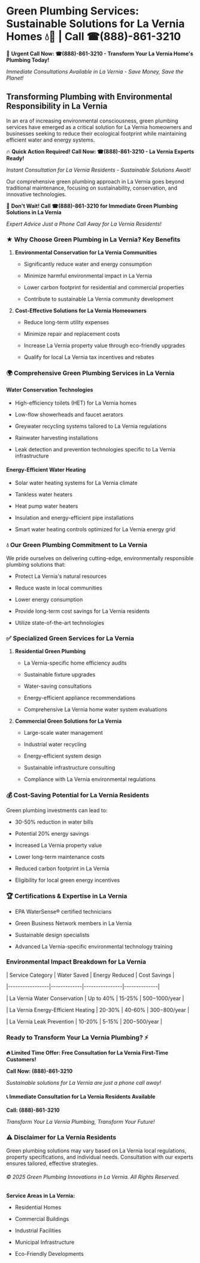# Green Plumbing Services: Sustainable Solutions for La Vernia Homes 💧🌿 | Call ☎(888)-861-3210

🚨 **Urgent Call Now: ☎(888)-861-3210 - Transform Your La Vernia Home's Plumbing Today!**
*Immediate Consultations Available in La Vernia - Save Money, Save the Planet!*

## Transforming Plumbing with Environmental Responsibility in La Vernia

In an era of increasing environmental consciousness, green plumbing services have emerged as a critical solution for La Vernia homeowners and businesses seeking to reduce their ecological footprint while maintaining efficient water and energy systems. 

🔥 **Quick Action Required! Call Now: ☎(888)-861-3210 - La Vernia Experts Ready!**
*Instant Consultation for La Vernia Residents - Sustainable Solutions Await!*

Our comprehensive green plumbing approach in La Vernia goes beyond traditional maintenance, focusing on sustainability, conservation, and innovative technologies.

🚨 **Don't Wait! Call ☎(888)-861-3210 for Immediate Green Plumbing Solutions in La Vernia**
*Expert Advice Just a Phone Call Away for La Vernia Residents!*

### ★ Why Choose Green Plumbing in La Vernia? Key Benefits

1. **Environmental Conservation for La Vernia Communities** 
   - Significantly reduce water and energy consumption
   - Minimize harmful environmental impact in La Vernia
   - Lower carbon footprint for residential and commercial properties
   - Contribute to sustainable La Vernia community development

2. **Cost-Effective Solutions for La Vernia Homeowners** 
   - Reduce long-term utility expenses
   - Minimize repair and replacement costs
   - Increase La Vernia property value through eco-friendly upgrades
   - Qualify for local La Vernia tax incentives and rebates

### 🌍 Comprehensive Green Plumbing Services in La Vernia

#### Water Conservation Technologies
- High-efficiency toilets (HET) for La Vernia homes
- Low-flow showerheads and faucet aerators
- Greywater recycling systems tailored to La Vernia regulations
- Rainwater harvesting installations
- Leak detection and prevention technologies specific to La Vernia infrastructure

#### Energy-Efficient Water Heating
- Solar water heating systems for La Vernia climate
- Tankless water heaters
- Heat pump water heaters
- Insulation and energy-efficient pipe installations
- Smart water heating controls optimized for La Vernia energy grid

### 💧 Our Green Plumbing Commitment to La Vernia

We pride ourselves on delivering cutting-edge, environmentally responsible plumbing solutions that:
- Protect La Vernia's natural resources
- Reduce waste in local communities
- Lower energy consumption
- Provide long-term cost savings for La Vernia residents
- Utilize state-of-the-art technologies

### ✅ Specialized Green Services for La Vernia

1. **Residential Green Plumbing**
   - La Vernia-specific home efficiency audits
   - Sustainable fixture upgrades
   - Water-saving consultations
   - Energy-efficient appliance recommendations
   - Comprehensive La Vernia home water system evaluations

2. **Commercial Green Solutions for La Vernia**
   - Large-scale water management
   - Industrial water recycling
   - Energy-efficient system design
   - Sustainable infrastructure consulting
   - Compliance with La Vernia environmental regulations

### 💰 Cost-Saving Potential for La Vernia Residents

Green plumbing investments can lead to:
- 30-50% reduction in water bills
- Potential 20% energy savings
- Increased La Vernia property value
- Lower long-term maintenance costs
- Reduced carbon footprint in La Vernia
- Eligibility for local green energy incentives

### 🏆 Certifications & Expertise in La Vernia

- EPA WaterSense® certified technicians
- Green Business Network members in La Vernia
- Sustainable design specialists
- Advanced La Vernia-specific environmental technology training

### Environmental Impact Breakdown for La Vernia

| Service Category | Water Saved | Energy Reduced | Cost Savings |
|-----------------|-------------|----------------|--------------|
| La Vernia Water Conservation | Up to 40% | 15-25% | $500-$1000/year |
| La Vernia Energy-Efficient Heating | 20-30% | 40-60% | $300-$800/year |
| La Vernia Leak Prevention | 10-20% | 5-15% | $200-$500/year |

### Ready to Transform Your La Vernia Plumbing? ⚡

**🔥 Limited Time Offer: Free Consultation for La Vernia First-Time Customers!**

**Call Now: (888)-861-3210**
*Sustainable solutions for La Vernia are just a phone call away!*

#### 📞 Immediate Consultation for La Vernia Residents Available

**Call: (888)-861-3210**
*Transform Your La Vernia Plumbing, Transform Your Future!*

### ⚠️ Disclaimer for La Vernia Residents

Green plumbing solutions may vary based on La Vernia local regulations, property specifications, and individual needs. Consultation with our experts ensures tailored, effective strategies.

###### © 2025 Green Plumbing Innovations in La Vernia. All Rights Reserved.

**Service Areas in La Vernia:** 
- Residential Homes
- Commercial Buildings
- Industrial Facilities
- Municipal Infrastructure
- Eco-Friendly Developments